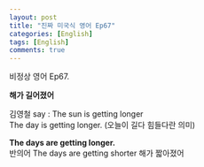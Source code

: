 ```yaml
---
layout: post
title: "진짜 미국식 영어 Ep67"
categories: [English]
tags: [English]
comments: true
---
```


비정상 영어 Ep67.

<b>해가 길어졌어</b>

김영철 say : The sun is getting longer <br>
The day is getting longer. &#40;오늘이 길다 힘들다란 의미&#41;

<b>The days are getting longer.</b> <br> 
반의어 The days are getting shorter 해가 짧아졌어 
